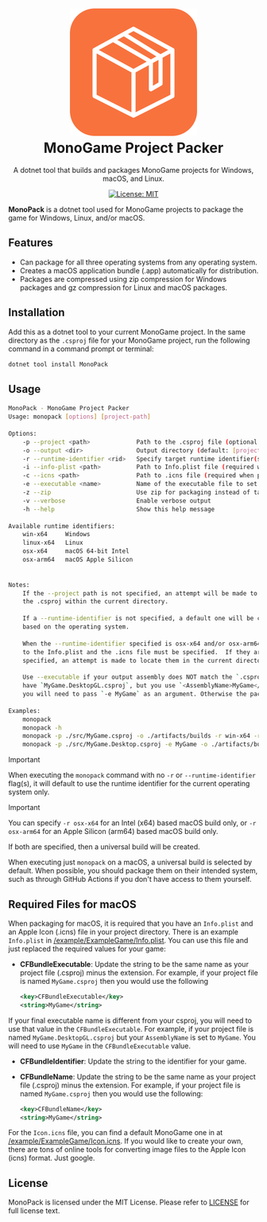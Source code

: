 <h1 align="center">
<img src="https://raw.githubusercontent.com/shyfox-studio/branding/51d21485b8b524893dd84a735f05d1bd154066f0/icons/monopack/monopack.svg" alt="ShyFox.MonoPack Logo" width="256" />
<br />
MonoGame Project Packer
</h1>

<div align="center">

A dotnet tool that builds and packages MonoGame projects for Windows, macOS, and Linux.
<br />

[![License: MIT](https://img.shields.io/badge/LICENSE-MIT-f8723d)](LICENSE)

</div>

**MonoPack** is a dotnet tool used for MonoGame projects to package the game for Windows, Linux, and/or macOS.

## Features

- Can package for all three operating systems from any operating system.
- Creates a macOS application bundle (.app) automatically for distribution.
- Packages are compressed using zip compression for Windows packages and gz compression for Linux and macOS packages.

## Installation

Add this as a dotnet tool to your current MonoGame project. In the same directory as the `.csproj` file for your MonoGame project, run the following command in a command prompt or terminal:

```cs
dotnet tool install MonoPack
```

## Usage

```sh
MonoPack - MonoGame Project Packer
Usage: monopack [options] [project-path]

Options:
    -p --project <path>             Path to the .csproj file (optional if only one .csproj in current directory)
    -o --output <dir>               Output directory (default: [project]/bin/Packed)
    -r --runtime-identifier <rid>   Specify target runtime identifier(s) to build for.
    -i --info-plist <path>          Path to Info.plist file (required when packaging for macOS)
    -c --icns <path>                Path to .icns file (required when packaging for macOS)
    -e --executable <name>          Name of the executable file to set as executable.
    -z --zip                        Use zip for packaging instead of tar.gz (only for Linux and MacOS)
    -v --verbose                    Enable verbose output
    -h --help                       Show this help message

Available runtime identifiers:
    win-x64     Windows
    linux-x64   Linux
    osx-x64     macOS 64-bit Intel
    osx-arm64   macOS Apple Silicon


Notes:
    If the --project path is not specified, an attempt will be made to locate
    the .csproj within the current directory.

    If a --runtime-identifier is not specified, a default one will be chosen
    based on the operating system.

    When the --runtime-identifier specified is osx-x64 and/or osx-arm64, paths
    to the Info.plist and the .icns file must be specified.  If they are not
    specified, an attempt is made to locate them in the current directory.

    Use --executable if your output assembly does NOT match the `.csproj` filename. For example if you
    have `MyGame.DesktopGL.csproj`, but you use `<AssemblyName>MyGame</AssemblyName>` in your csproj
    you will need to pass `-e MyGame` as an argument. Otherwise the package you get will be invalid.

Examples:
    monopack
    monopack -h
    monopack -p ./src/MyGame.csproj -o ./artifacts/builds -r win-x64 -r osx-x64 -r osx-arm64 -r linux-x64 -i ./Info.plist -c ./Icon.icns
    monopack -p ./src/MyGame.Desktop.csproj -e MyGame -o ./artifacts/builds -r win-x64 -r osx-x64 -r osx-arm64 -r linux-x64 -i ./Info.plist -c ./Icon.icns
```

> [!IMPORTANT]
> When executing the `monopack` command with no `-r` or `--runtime-identifier` flag(s), it will default to use the runtime identifier for the current operating system only.

> [!IMPORTANT]
> You can specify `-r osx-x64` for an Intel (x64) based macOS build only, or `-r osx-arm64` for an Apple Silicon (arm64) based macOS build only.
>
> If both are specified, then a universal build will be created.
>
> When executing just `monopack` on a macOS, a universal build is selected by default.
> When possible, you should package them on their intended system, such as through GitHub Actions if you don't have access to them yourself.

## Required Files for macOS

When packaging for macOS, it is required that you have an `Info.plist` and an Apple Icon (.icns) file in your project directory.  There is an example `Info.plist` in [/example/ExampleGame/Info.plist](/example/ExampleGame/Info.plist).  You can use this file and just replaced the required values for your game:

- **CFBundleExecutable**: Update the string to be the same name as your project file (.csproj) minus the extension.  For example, if your project file is named `MyGame.csproj` then you would use the following

    ```xml
    <key>CFBundleExecutable</key>
    <string>MyGame</string>
    ```

If your final executable name is different from your csproj, you will need to use that
value in the `CFBundleExecutable`. For example, if your project file is named `MyGame.DesktopGL.csproj` but your `AssemblyName` is set to `MyGame`. You will need to use
`MyGame` in the `CFBundleExecutable` value.

- **CFBundleIdentifier**: Update the string to the identifier for your game.

- **CFBundleName**: Update the string to be the same name as your project file (.csproj) minus the extension.  For example, if your project file is named `MyGame.csproj` then you would use the following:

    ```xml
    <key>CFBundleName</key>
    <string>MyGame</string>
    ```

For the `Icon.icns` file, you can find a default MonoGame one in at [/example/ExampleGame/Icon.icns](./example/ExampleGame/Icon.icns).  If you would like to create your own, there are tons of online tools for converting image files to the Apple Icon (icns) format.  Just google.

## License

MonoPack is licensed under the MIT License.  Please refer to [LICENSE](LICENSE) for full license text.
